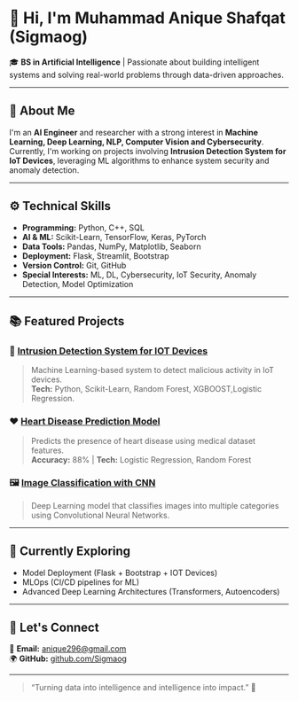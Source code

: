 # 👋 Hi, I'm Muhammad Anique Shafqat (Sigmaog)

🎓 **BS in Artificial Intelligence** | Passionate about building intelligent systems and solving real-world problems through data-driven approaches.

---

## 🧠 About Me
I'm an **AI Engineer** and researcher with a strong interest in **Machine Learning, Deep Learning, NLP, Computer Vision and Cybersecurity**.  
Currently, I'm working on projects involving **Intrusion Detection System for IoT Devices**, leveraging ML algorithms to enhance system security and anomaly detection.

---

## ⚙️ Technical Skills
- **Programming:** Python, C++, SQL  
- **AI & ML:** Scikit-Learn, TensorFlow, Keras, PyTorch  
- **Data Tools:** Pandas, NumPy, Matplotlib, Seaborn  
- **Deployment:** Flask, Streamlit, Bootstrap  
- **Version Control:** Git, GitHub  
- **Special Interests:** ML, DL, Cybersecurity, IoT Security, Anomaly Detection, Model Optimization

---

## 📚 Featured Projects
### 🔐 [Intrusion Detection System for IOT Devices](https://github.com/Sigmaog/iot-intrusion-detection)
> Machine Learning-based system to detect malicious activity in IoT devices.  
> **Tech:** Python, Scikit-Learn, Random Forest, XGBOOST,Logistic Regression.

### ❤️ [Heart Disease Prediction Model](https://github.com/Sigmaog/heart-disease-ml)
> Predicts the presence of heart disease using medical dataset features.  
> **Accuracy:** 88% | **Tech:** Logistic Regression, Random Forest

### 🖼️ [Image Classification with CNN](https://github.com/Sigmaog/image-classification)
> Deep Learning model that classifies images into multiple categories using Convolutional Neural Networks.

---

## 🌱 Currently Exploring
- Model Deployment (Flask + Bootstrap + IOT Devices)
- MLOps (CI/CD pipelines for ML)
- Advanced Deep Learning Architectures (Transformers, Autoencoders)

---

## 🤝 Let's Connect
📧 **Email:** anique296@gmail.com  
🌍 **GitHub:** [github.com/Sigmaog](https://github.com/Sigmaog)

---

> “Turning data into intelligence and intelligence into impact.” 🚀

